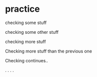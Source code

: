 # practice

checking some stuff

checking some other stuff

checking more stuff

Checking more stuff than the previous one

Checking continues..

.
.
.
.
